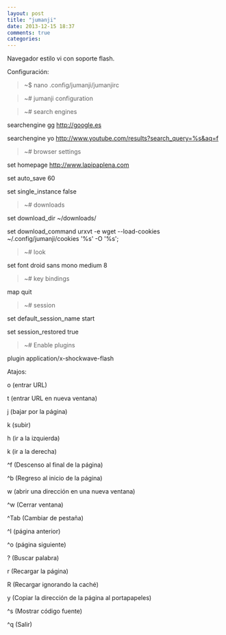 ```yaml
---
layout: post
title: "jumanji"
date: 2013-12-15 18:37
comments: true
categories: 
---
```

Navegador estilo vi con soporte flash.

Configuración:

>~$ nano .config/jumanji/jumanjirc

>~# jumanji configuration

>~# search engines

searchengine gg http://google.es

searchengine yo http://www.youtube.com/results?search_query=%s&aq=f

>~# browser settings

set homepage http://www.lapipaplena.com

set auto_save 60

set single_instance false

>~# downloads

set download_dir ~/downloads/

set download_command urxvt -e  wget --load-cookies ~/.config/jumanji/cookies '%s' -O '%s';

>~# look

set font droid sans mono medium 8

>~# key bindings

map <C-q> quit

>~# session

set default_session_name start

set session_restored true

>~# Enable plugins

plugin application/x-shockwave-flash

Atajos:

o (entrar URL)

t (entrar URL en nueva ventana)

j (bajar por la página)

k (subir)

h (ir a la izquierda)

k (ir a la derecha)

^f (Descenso al final de la página)

^b (Regreso al inicio de la página)

w (abrir una dirección en una nueva ventana)

^w (Cerrar ventana)

^Tab (Cambiar de pestaña)

^I (página anterior)

^o (página siguiente)

? (Buscar palabra)

r (Recargar la página)

R (Recargar ignorando la caché)

y (Copiar la dirección de la página al portapapeles)

^s (Mostrar código fuente)

^q (Salir)

